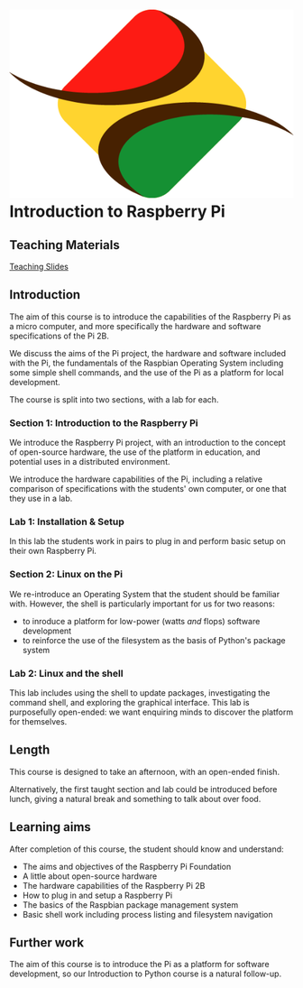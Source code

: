 # ![IoT in Africa](assets/img/logo-small.png) Introduction to Raspberry Pi
## Teaching Materials

[Teaching Slides](https://gitpitch.com/iotinafrica/intro-to-raspberry-pi)

## Introduction

The aim of this course is to introduce the capabilities of the Raspberry Pi as a micro computer, and more specifically the hardware and software specifications of the Pi 2B.

We discuss the aims of the Pi project, the hardware and software included with the Pi, the fundamentals of the Raspbian Operating System including some simple shell commands, and the use of the Pi as a platform for local development.

The course is split into two sections, with a lab for each.

### Section 1: Introduction to the Raspberry Pi

We introduce the Raspberry Pi project, with an introduction to the concept of open-source hardware, the use of the platform in education, and potential uses in a distributed environment.

We introduce the hardware capabilities of the Pi, including a relative comparison of specifications with the students' own computer, or one that they use in a lab.

### Lab 1: Installation & Setup

In this lab the students work in pairs to plug in and perform basic setup on their own Raspberry Pi.

### Section 2: Linux on the Pi

We re-introduce an Operating System that the student should be familiar with. However, the shell is particularly important for us for two reasons:
* to inroduce a platform for low-power (watts *and* flops) software development
* to reinforce the use of the filesystem as the basis of Python's package system

### Lab 2: Linux and the shell

This lab includes using the shell to update packages, investigating the command shell, and exploring the graphical interface. This lab is purposefully open-ended: we want enquiring minds to discover the platform for themselves.

## Length
This course is designed to take an afternoon, with an open-ended finish.

Alternatively, the first taught section and lab could be introduced before lunch, giving a natural break and something to talk about over food.

## Learning aims
After completion of this course, the student should know and understand:
* The aims and objectives of the Raspberry Pi Foundation
* A little about open-source hardware
* The hardware capabilities of the Raspberry Pi 2B
* How to plug in and setup a Raspberry Pi 
* The basics of the Raspbian package management system
* Basic shell work including process listing and filesystem navigation

## Further work
The aim of this course is to introduce the Pi as a platform for software development, so our Introduction to Python course is a natural follow-up.